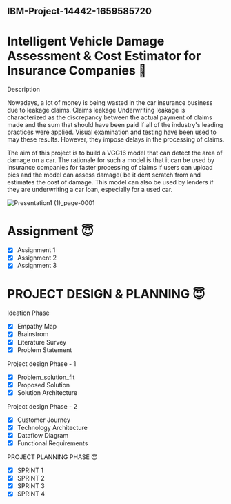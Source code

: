 ## IBM-Project-14442-1659585720 



# Intelligent Vehicle Damage Assessment &amp; Cost Estimator for Insurance Companies :slightly_smiling_face:


Description


Nowadays, a lot of money is being wasted in the car insurance business due to leakage claims. Claims leakage Underwriting leakage is characterized as the discrepancy between the actual payment of claims made and the sum that should have been paid if all of the industry's leading practices were applied. Visual examination and testing have been used to may these results. However, they impose delays in the processing of claims.

The aim of this project is to build a VGG16 model that can detect the area of damage on a car. The rationale for such a model is that it can be used by insurance companies for faster processing of claims if users can upload pics and the model can assess damage( be it dent scratch from and estimates the cost of damage. This model can also be used by lenders if they are underwriting a car loan, especially for a used car.





![Presentation1 (1)_page-0001](https://user-images.githubusercontent.com/111693185/195320394-51b9830a-6cc9-417c-a903-20252f17f763.jpg)
# Assignment :innocent:
- [x] Assignment 1
- [x] Assignment 2
- [x] Assignment 3

# PROJECT DESIGN & PLANNING :innocent:
Ideation Phase
- [x] Empathy Map
- [x] Brainstrom
- [x] Literature Survey
- [x] Problem Statement

Project design Phase - 1 
- [x] Problem_solution_fit
- [x] Proposed Solution
- [x] Solution Architecture

Project design Phase - 2
- [x] Customer Journey
- [x] Technology Architecture
- [x] Dataflow Diagram
- [x] Functional Requirements 

PROJECT PLANNING PHASE :innocent:
- [x] SPRINT 1
- [x] SPRINT 2
- [x] SPRINT 3
- [x] SPRINT 4
